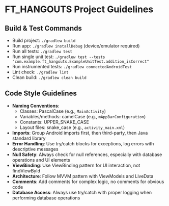 # FT_HANGOUTS Project Guidelines

## Build & Test Commands
- Build project: `./gradlew build`
- Run app: `./gradlew installDebug` (device/emulator required)
- Run all tests: `./gradlew test`
- Run single unit test: `./gradlew test --tests "com.example.ft_hangouts.ExampleUnitTest.addition_isCorrect"`
- Run instrumented tests: `./gradlew connectedAndroidTest`
- Lint check: `./gradlew lint`
- Clean build: `./gradlew clean build`

## Code Style Guidelines
- **Naming Conventions**: 
  - Classes: PascalCase (e.g., `MainActivity`)
  - Variables/methods: camelCase (e.g., `mAppBarConfiguration`)
  - Constants: UPPER_SNAKE_CASE
  - Layout files: snake_case (e.g., `activity_main.xml`)
- **Imports**: Group Android imports first, then third-party, then Java standard library
- **Error Handling**: Use try/catch blocks for exceptions, log errors with descriptive messages
- **Null Safety**: Always check for null references, especially with database operations and UI elements
- **ViewBinding**: Use ViewBinding pattern for UI interaction, not findViewById
- **Architecture**: Follow MVVM pattern with ViewModels and LiveData
- **Comments**: Add comments for complex logic, no comments for obvious code
- **Database Access**: Always use try/catch with proper logging when performing database operations